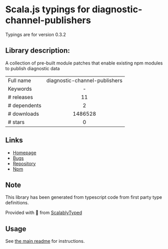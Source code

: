 
# Scala.js typings for diagnostic-channel-publishers

Typings are for version 0.3.2

## Library description:
A collection of pre-built module patches that enable existing npm modules to publish diagnostic data

|                    |                 |
| ------------------ | :-------------: |
| Full name          | diagnostic-channel-publishers |
| Keywords           | - |
| # releases         | 11 |
| # dependents       | 2 |
| # downloads        | 1486528 |
| # stars            | 0 |

## Links
- [Homepage](https://github.com/Microsoft/node-diagnostic-channel)
- [Bugs](https://github.com/Microsoft/node-diagnostic-channel/issues)
- [Repository](https://github.com/Microsoft/node-diagnostic-channel)
- [Npm](https://www.npmjs.com/package/diagnostic-channel-publishers)
    


## Note
This library has been generated from typescript code from first party type definitions.

Provided with :purple_heart: from [ScalablyTyped](https://github.com/oyvindberg/ScalablyTyped)

## Usage
See [the main readme](../../readme.md) for instructions.


